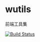 # wutils
前端工具集

[![Build Status](https://travis-ci.org/tcly861204/wutils.svg?branch=master)](https://travis-ci.org/tcly861204/wutils)